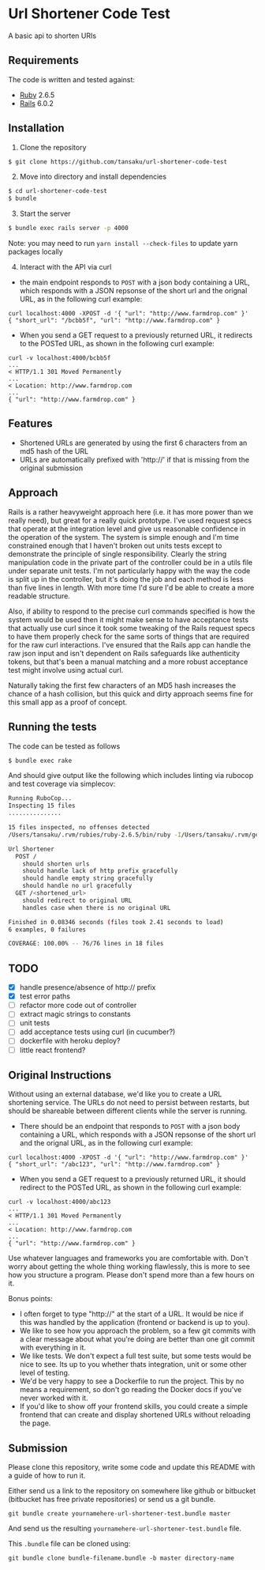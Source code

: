 # Url Shortener Code Test

A basic api to shorten URIs

## Requirements

The code is written and tested against:

* [Ruby](https://www.ruby-lang.org/) 2.6.5
* [Rails](https://rubyonrails.org/) 6.0.2

## Installation

1. Clone the repository

```sh
$ git clone https://github.com/tansaku/url-shortener-code-test
```

2. Move into directory and install dependencies

```sh
$ cd url-shortener-code-test
$ bundle
```

3. Start the server

```sh
$ bundle exec rails server -p 4000
```

Note: you may need to run `yarn install --check-files` to update yarn packages locally

4. Interact with the API via curl

- the main endpoint responds to `POST` with a json body
  containing a URL, which responds with a JSON repsonse of the short url and
  the orignal URL, as in the following curl example:

```
curl localhost:4000 -XPOST -d '{ "url": "http://www.farmdrop.com" }'
{ "short_url": "/bcbb5f", "url": "http://www.farmdrop.com" }
```

- When you send a GET request to a previously returned URL, it redirects
  to the POSTed URL, as shown in the following curl example:

```
curl -v localhost:4000/bcbb5f
...
< HTTP/1.1 301 Moved Permanently
...
< Location: http://www.farmdrop.com
...
{ "url": "http://www.farmdrop.com" }
```
## Features

* Shortened URLs are generated by using the first 6 characters from an md5 hash of the URL
* URLs are automatically prefixed with 'http://' if that is missing from the original submission

## Approach

Rails is a rather heavyweight approach here (i.e. it has more power than we really need), but great for a really quick prototype.  I've used request specs that operate at the integration level and give us reasonable confidence in the operation of the system.  The system is simple enough and I'm time constrained enough that I haven't broken out units tests except to demonstrate the principle of single responsibility.  Clearly the string manipulation code in the private part of the controller could be in a utils file under separate unit tests.  I'm not particularly happy with the way the code is split up in the controller, but it's doing the job and each method is less than five lines in length.  With more time I'd sure I'd be able to create a more readable structure.

Also, if ability to respond to the precise curl commands specified is how the system would be used then it might make sense to have acceptance tests that actually use curl since it took some tweaking of the Rails request specs to have them properly check for the same sorts of things that are required for the raw curl interactions.  I've ensured that the Rails app can handle the raw json input and isn't dependent on Rails safeguards like authenticity tokens, but that's been a manual matching and a more robust acceptance test might involve using actual curl.

Naturally taking the first few characters of an MD5 hash increases the chance of a hash collision, but this quick and dirty approach seems fine for this small app as a proof of concept.

## Running the tests

The code can be tested as follows

```sh
$ bundle exec rake
```

And should give output like the following which includes linting via rubocop and test coverage via simplecov:

```sh
Running RuboCop...
Inspecting 15 files
...............

15 files inspected, no offenses detected
/Users/tansaku/.rvm/rubies/ruby-2.6.5/bin/ruby -I/Users/tansaku/.rvm/gems/ruby-2.6.5/gems/rspec-core-3.9.1/lib:/Users/tansaku/.rvm/gems/ruby-2.6.5/gems/rspec-support-3.9.2/lib /Users/tansaku/.rvm/gems/ruby-2.6.5/gems/rspec-core-3.9.1/exe/rspec --pattern spec/\*\*\{,/\*/\*\*\}/\*_spec.rb

Url Shortener
  POST /
    should shorten urls
    should handle lack of http prefix gracefully
    should handle empty string gracefully
    should handle no url gracefully
  GET /<shortened_url>
    should redirect to original URL
    handles case when there is no original URL

Finished in 0.08346 seconds (files took 2.41 seconds to load)
6 examples, 0 failures

COVERAGE: 100.00% -- 76/76 lines in 18 files
```

## TODO

* [x] handle presence/absence of http:// prefix
* [x] test error paths
* [ ] refactor more code out of controller
* [ ] extract magic strings to constants
* [ ] unit tests
* [ ] add acceptance tests using curl (in cucumber?)
* [ ] dockerfile with heroku deploy?
* [ ] little react frontend?

## Original Instructions

Without using an external database, we'd like you to create a URL shortening
service. The URLs do not need to persist between restarts, but should be
shareable between different clients while the server is running.

- There should be an endpoint that responds to `POST` with a json body
  containing a URL, which responds with a JSON repsonse of the short url and
  the orignal URL, as in the following curl example:

```
curl localhost:4000 -XPOST -d '{ "url": "http://www.farmdrop.com" }'
{ "short_url": "/abc123", "url": "http://www.farmdrop.com" }
```


- When you send a GET request to a previously returned URL, it should redirect
  to the POSTed URL, as shown in the following curl example:

```
curl -v localhost:4000/abc123
...
< HTTP/1.1 301 Moved Permanently
...
< Location: http://www.farmdrop.com
...
{ "url": "http://www.farmdrop.com" }
```

Use whatever languages and frameworks you are comfortable with. Don't worry
about getting the whole thing working flawlessly, this is more to see how you
structure a program. Please don't spend more than a few hours on it.

Bonus points:

- I often forget to type "http://" at the start of a URL. It would be nice if
  this was handled by the application (frontend or backend is up to you).
- We like to see how you approach the problem, so a few git commits with a
  clear message about what you're doing are better than one git commit with
  everything in it.
- We like tests. We don't expect a full test suite, but some tests would be
  nice to see. Its up to you whether thats integration, unit or some other
  level of testing.
- We'd be very happy to see a Dockerfile to run the project. This by no means a
  requirement, so don't go reading the Docker docs if you've never worked with
  it.
- If you'd like to show off your frontend skills, you could create a simple
  frontend that can create and display shortened URLs without reloading the
  page.

## Submission

Please clone this repository, write some code and update this README with a
guide of how to run it.

Either send us a link to the repository on somewhere like github or bitbucket
(bitbucket has free private repositories) or send us a git bundle.

    git bundle create yournamehere-url-shortener-test.bundle master

And send us the resulting `yournamehere-url-shortener-test.bundle` file.

This `.bundle` file can be cloned using:

    git bundle clone bundle-filename.bundle -b master directory-name
